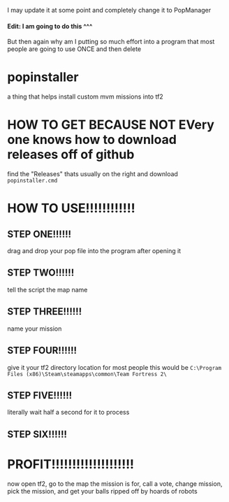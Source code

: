 I may update it at some point and completely change it to PopManager

#### Edit: I am going to do this ^^^

But then again why am I putting so much effort into a program that most people are going to use ONCE and then delete

# popinstaller
a thing that helps install custom mvm missions into tf2
# HOW TO GET BECAUSE NOT EVery one knows how to download releases off of github
find the "Releases" thats usually on the right and download `popinstaller.cmd`
# HOW TO USE!!!!!!!!!!!!
## STEP ONE!!!!!!
drag and drop your pop file into the program after opening it
## STEP TWO!!!!!!
tell the script the map name
## STEP THREE!!!!!!
name your mission
## STEP FOUR!!!!!!
give it your tf2 directory location
for most people this would be `C:\Program Files (x86)\Steam\steamapps\common\Team Fortress 2\`
## STEP FIVE!!!!!!
literally wait half a second for it to process
## STEP SIX!!!!!!
# PROFIT!!!!!!!!!!!!!!!!!!!!
now open tf2, go to the map the mission is for, call a vote, change mission, pick the mission, and get your balls ripped off by hoards of robots
